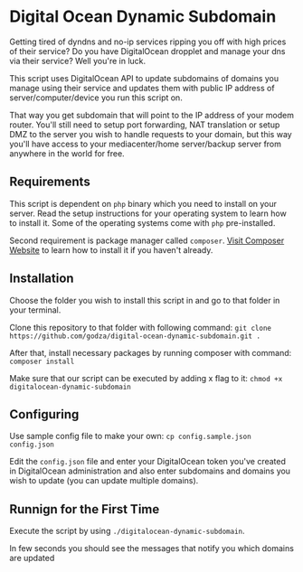 # Digital Ocean Dynamic Subdomain

Getting tired of dyndns and no-ip services ripping you off with high prices of their service? Do you have DigitalOcean dropplet and manage your dns via their service?
Well you're in luck.

This script uses DigitalOcean API to update subdomains of domains you manage using their service and updates them with public IP address of server/computer/device you run this script on.

That way you get subdomain that will point to the IP address of your modem router. You'll still need to setup port forwarding, NAT translation or setup DMZ to the server you wish to handle requests to your domain, but this way you'll have access to your mediacenter/home server/backup server from anywhere in the world for free.

## Requirements
This script is dependent on `php` binary which you need to install on your server. Read the setup instructions for your operating system to learn how to install it. Some of the operating systems come with `php` pre-installed.

Second requirement is package manager called `composer`. [Visit Composer Website](https://getcomposer.org) to learn how to install it if you haven't already. 

## Installation
Choose the folder you wish to install this script in and go to that folder in your terminal.

Clone this repository to that folder with following command:
```git clone https://github.com/godza/digital-ocean-dynamic-subdomain.git .```

After that, install necessary packages by running composer with command:
```composer install```

Make sure that our script can be executed by adding x flag to it:
```chmod +x digitalocean-dynamic-subdomain```


## Configuring
Use sample config file to make your own:
```cp config.sample.json config.json```

Edit the `config.json` file and enter your DigitalOcean token you've created in DigitalOcean administration and also enter subdomains and domains you wish to update (you can update multiple domains).

## Runnign for the First Time
Execute the script by using `./digitalocean-dynamic-subdomain`.

In few seconds you should see the messages that notify you which domains are updated